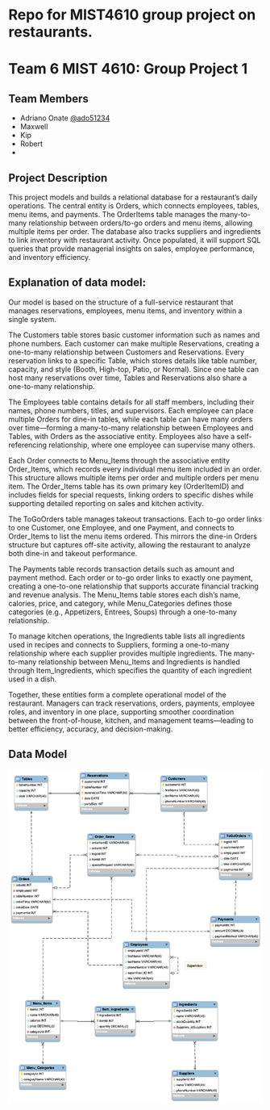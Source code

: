 
# Repo for MIST4610 group project on restaurants.
# Team 6 MIST 4610: Group Project 1

## Team Members
- Adriano Onate [@ado51234](https://github.com/ado51234)
- Maxwell
- Kip
- Robert
- 

## Project Description

This project models and builds a relational database for a restaurant’s daily operations. The central entity is Orders, which connects employees, tables, menu items, and payments. The OrderItems table manages the many-to-many relationship between orders/to-go orders and menu items, allowing multiple items per order. The database also tracks suppliers and ingredients to link inventory with restaurant activity. Once populated, it will support SQL queries that provide managerial insights on sales, employee performance, and inventory efficiency.


## Explanation of data model:

Our model is based on the structure of a full-service restaurant that manages reservations, employees, menu items, and inventory within a single system.

The Customers table stores basic customer information such as names and phone numbers. Each customer can make multiple Reservations, creating a one-to-many relationship between Customers and Reservations. Every reservation links to a specific Table, which stores details like table number, capacity, and style (Booth, High-top, Patio, or Normal). Since one table can host many reservations over time, Tables and Reservations also share a one-to-many relationship.

The Employees table contains details for all staff members, including their names, phone numbers, titles, and supervisors. Each employee can place multiple Orders for dine-in tables, while each table can have many orders over time—forming a many-to-many relationship between Employees and Tables, with Orders as the associative entity. Employees also have a self-referencing relationship, where one employee can supervise many others.

Each Order connects to Menu_Items through the associative entity Order_Items, which records every individual menu item included in an order. This structure allows multiple items per order and multiple orders per menu item. The Order_Items table has its own primary key (OrderItemID) and includes fields for special requests, linking orders to specific dishes while supporting detailed reporting on sales and kitchen activity.

The ToGoOrders table manages takeout transactions. Each to-go order links to one Customer, one Employee, and one Payment, and connects to Order_Items to list the menu items ordered. This mirrors the dine-in Orders structure but captures off-site activity, allowing the restaurant to analyze both dine-in and takeout performance.

The Payments table records transaction details such as amount and payment method. Each order or to-go order links to exactly one payment, creating a one-to-one relationship that supports accurate financial tracking and revenue analysis.
The Menu_Items table stores each dish’s name, calories, price, and category, while Menu_Categories defines those categories (e.g., Appetizers, Entrees, Soups) through a one-to-many relationship.

To manage kitchen operations, the Ingredients table lists all ingredients used in recipes and connects to Suppliers, forming a one-to-many relationship where each supplier provides multiple ingredients. The many-to-many relationship between Menu_Items and Ingredients is handled through Item_Ingredients, which specifies the quantity of each ingredient used in a dish.

Together, these entities form a complete operational model of the restaurant. Managers can track reservations, orders, payments, employee roles, and inventory in one place, supporting smoother coordination between the front-of-house, kitchen, and management teams—leading to better efficiency, accuracy, and decision-making.


## Data Model

![App Screenshot](https://github.com/ado51234/MIST4610_Project1/raw/main/FinalModel.png)


